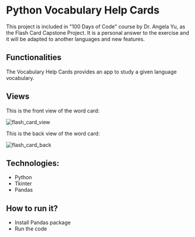 # Python Vocabulary Help Cards
This project is included in "100 Days of Code" course by Dr. Angela Yu, as the Flash Card Capstone Project. 
It is a personal answer to the exercise and it will be adapted to another languages and new features.

## Functionalities
The Vocabulary Help Cards provides an app to study a given language vocabulary. 

## Views
This is the front view of the word card:

![flash_card_view](https://github.com/gabyfdez90/vocabulary_cards/assets/117080861/7e12679e-28ec-4855-8320-70ac7259d34b)

This is the back view of the word card:

![flash_card_back](https://github.com/gabyfdez90/vocabulary_cards/assets/117080861/b7ab8f14-7a36-4def-bef6-4825c518d249)

## Technologies: 
* Python 
* Tkinter
* Pandas 

## How to run it?
* Install Pandas package
* Run the code

